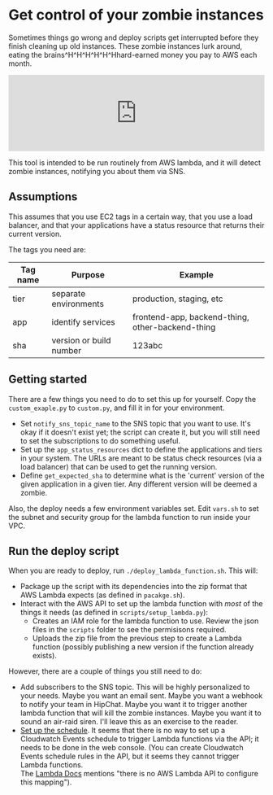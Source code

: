 Get control of your zombie instances
====

Sometimes things go wrong and deploy scripts get interrupted before they finish cleaning up old instances.  These
zombie instances lurk around, eating the brains^H^H^H^H^H^Hhard-earned money you pay to AWS each month.

<iframe class="imgur-embed" width="100%" height="undefined" frameborder="0" src="http://i.imgur.com/9ZzuLyN.gifv#embed"></iframe>

This tool is intended to be run routinely from AWS lambda, and it will detect zombie instances, notifying you about them via SNS.

Assumptions
---
This assumes that you use EC2 tags in a certain way, that you use a load balancer, and that your applications have a status resource that returns their current version.

The tags you need are:

| Tag name | Purpose | Example |
|---|---|---|
| tier | separate environments | production, staging, etc|
| app | identify services | frontend-app, backend-thing, other-backend-thing|
| sha | version or build number | 123abc |

Getting started
---
There are a few things you need to do to set this up for yourself. Copy the `custom_exaple.py` to `custom.py`, and fill it in 
for your environment.  

* Set `notify_sns_topic_name` to the SNS topic that you want to use.  It's okay if it doesn't exist yet; the script can create 
it, but you will still need to set the subscriptions to do something useful.
* Set up the `app_status_resources` dict to define the applications and tiers in your system.  The URLs are meant to be status 
check resources (via a load balancer) that can be used to get the running version.
* Define `get_expected_sha` to determine what is the 'current' version of the given application in a given tier.  Any different 
version will be deemed a zombie.

Also, the deploy needs a few environment variables set.  Edit `vars.sh` to set the subnet and security group for the lambda 
function to run inside your VPC.

Run the deploy script
---
When you are ready to deploy, run `./deploy_lambda_function.sh`.  This will:

* Package up the script with its dependencies into the zip format that AWS Lambda expects (as defined in `pacakge.sh`).
* Interact with the AWS API to set up the lambda function with *most* of the things it needs (as defined in `scripts/setup_lambda.py`):
  * Creates an IAM role for the lambda function to use.  Review the json files in the `scripts` folder to see the permisisons 
  required.
  * Uploads the zip file from the previous step to create a Lambda function (possibly publishing a new version if the function 
  already exists).

However, there are a couple of things you still need to do:

* Add subscribers to the SNS topic. This will be highly personalized to your needs.  Maybe you want an email sent. Maybe you want 
a webhook to notify your team in HipChat. Maybe you want it to trigger another lambda function that will kill the zombie 
instances. Maybe you want it to sound an air-raid siren. I'll leave this as an exercise to the reader.
* [Set up the schedule](http://docs.aws.amazon.com/lambda/latest/dg/tutorial-scheduled-events-create-function.html). It seems 
that there is no way to set up a Cloudwatch Events schedule to trigger Lambda functions via the API; it needs to be done in the 
web console.  (You can create Cloudwatch Events schedule rules in the API, but it seems they cannot trigger Lambda functions.  
The [Lambda Docs](http://docs.aws.amazon.com/lambda/latest/dg/intro-core-components.html#intro-core-components-event-sources) 
mentions "there is no AWS Lambda API to configure this mapping").